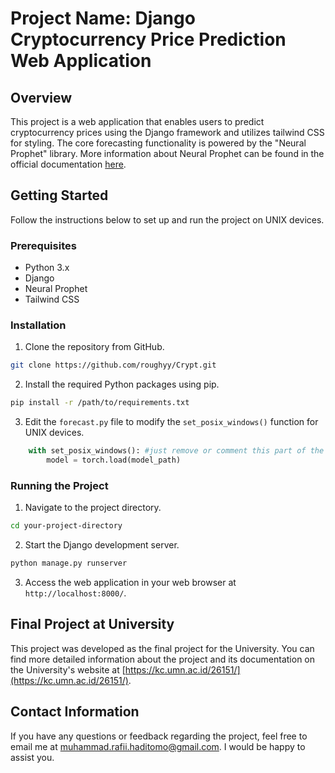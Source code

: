 # Project Name: Django Cryptocurrency Price Prediction Web Application

## Overview
This project is a web application that enables users to predict cryptocurrency prices using the Django framework and utilizes tailwind CSS for styling. The core forecasting functionality is powered by the "Neural Prophet" library. More information about Neural Prophet can be found in the official documentation [here](https://nixtla.github.io/neuralforecast/).

## Getting Started
Follow the instructions below to set up and run the project on UNIX devices.

### Prerequisites
- Python 3.x
- Django
- Neural Prophet
- Tailwind CSS

### Installation
1. Clone the repository from GitHub.

```bash
git clone https://github.com/roughyy/Crypt.git
```

2. Install the required Python packages using pip.

```bash
pip install -r /path/to/requirements.txt
```

3. Edit the `forecast.py` file to modify the `set_posix_windows()` function for UNIX devices.

```python
    with set_posix_windows(): #just remove or comment this part of the code 
        model = torch.load(model_path)
```

### Running the Project
1. Navigate to the project directory.

```bash
cd your-project-directory
```

2. Start the Django development server.

```bash
python manage.py runserver
```

3. Access the web application in your web browser at `http://localhost:8000/`.

## Final Project at University
This project was developed as the final project for the University. You can find more detailed information about the project and its documentation on the University's website at [https://kc.umn.ac.id/26151/](https://kc.umn.ac.id/26151/).

## Contact Information
If you have any questions or feedback regarding the project, feel free to email me at muhammad.rafii.haditomo@gmail.com. I would be happy to assist you.


